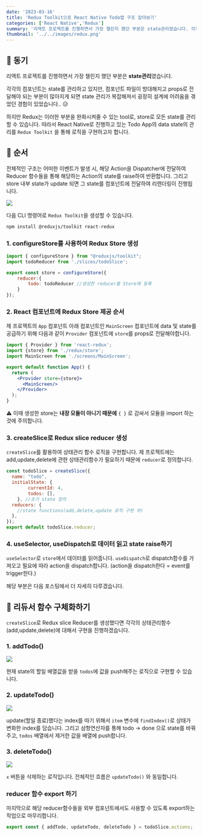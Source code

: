 ```yaml
---
date: '2023-03-16'
title: 'Redux Toolkit으로 React Native Todo앱 구조 잡아보기'
categories: ['React Native','Redux']
summary: '리액트 프로젝트를 진행하면서 가장 챌린지 했던 부분은 state관리였습니다. 각각의 컴포넌트는 state를 관리하고 있지만, 컴포넌트 파일이 방대해지고 props로 전달해야 되는 부분이 많아지게 되면 state 관리가 복잡해져서 굉장히 설계에 어려움을 겪었던 경험이 있었습니다..😥'
thumbnail: '../../images/redux.png'
---
```

## 🔎 동기
리액트 프로젝트를 진행하면서 가장 챌린지 했던 부분은 **state관리**였습니다. 

각각의 컴포넌트는 state를 관리하고 있지만, 컴포넌트 파일이 방대해지고 props로 전달해야 되는 부분이 많아지게 되면 state 관리가 복잡해져서 굉장히 설계에 어려움을 겪었던 경험이 있었습니다.. 😥 

하지만 Redux는 이러한 부분을 완화시켜줄 수 있는 tool로, store로 모든 state를 관리할 수 있습니다. 따라서 React Native로 진행하고 있는 Todo App의 data state의 관리를 `Redux Toolkit` 을 통해 로직을 구현하고자 합니다.  

## 🛒 순서
전체적인 구조는 어떠한 이벤트가 발생 시, 해당 Action을 Dispatcher에 전달하여 Reducer 함수들을 통해 해당하는 Action의 state를 raise하여 반환합니다. 그리고 store 내부 state가 update 되면 그 state를 컴포넌트에 전달하여 리렌더링이 진행됩니다. 

![](https://velog.velcdn.com/images/damin1025/post/441bb55f-8efc-4bb3-a07a-6040a8a059a7/image.png)


다음 CLI 명령어로 `Redux Toolkit`을 생성할 수 있습니다.
```bash
npm install @reduxjs/toolkit react-redux
```

### 1. configureStore를 사용하여 Redux Store 생성
```jsx
import { configureStore } from "@reduxjs/toolkit";
import todoReducer from './slices/todoSlice';

export const store = configureStore({
    reducer:{
        todo: todoReducer //생성한 reducer를 Store에 등록
    }
});
```

### 2. React 컴포넌트에 Redux Store 제공 순서
제 프로젝트의 `App` 컴포넌트 아래 컴포넌트인 `MainScreen` 컴포넌트에 data 및 state를 공급하기 위해 다음과 같이 `Provider` 컴포넌트에 `store`를 props로 전달해야합니다. 

```jsx
import { Provider } from 'react-redux';
import {store} from './redux/store';
import MainScreen from './screens/MainScreen';

export default function App() {
  return (
    <Provider store={store}>
      <MainScreen/>
    </Provider>
  );
}
```

⚠ 이때 생성한 store는 **내장 모듈이 아니기 때문에** `{ }` 로 감싸서 모듈을 import 하는것에 주의합니다.
  

### 3. createSlice로 Redux slice reducer 생성
`createSlice`를 활용하여 상태관리 함수 로직을 구현합니다. 
제 프로젝트에는 add,update,delete에 관한 상태관리함수가 필요하기 때문에 `reducer`로 정의합니다. 

```jsx
const todoSlice = createSlice({
  name: "todo", 
  initialState: {
        currentId: 4,
        todos: [],
    }, //초기 state 정의
  reducers: {
    //state functions(add,delete,update 로직 구현 부)
  },
});
export default todoSlice.reducer; 
```

### 4. useSelector, useDispatch로 데이터 읽고 state raise하기

`useSelector`로 `store`에서 데이터를 읽어줍니다.
`useDispatch`로 dispatch함수를 가져오고 필요에 따라 action을 dispatch합니다. (action을 dispatch한다 = event를 trigger한다.)

해당 부분은 다음 포스팅에서 더 자세히 다루겠습니다.

## 🌌 리듀서 함수 구체화하기
`createSlice`로 Redux slice Reducer를 생성했다면 각각의 상태관리함수 (add,update,delete)에 대해서 구현을 진행하겠습니다. 

### 1. addTodo()
![](https://velog.velcdn.com/images/damin1025/post/cfab0e3f-ee60-49c1-983f-a88b9cbec230/image.PNG)

현재 state의 할일 배열값을 받을 `todos`에 값을 push해주는 로직으로 구현할 수 있습니다. 

### 2. updateTodo()
![](https://velog.velcdn.com/images/damin1025/post/8aa630c4-94c4-4ca9-a5e0-4fb4b7f5cc05/image.PNG)

update(할일 종료)했다는 index를 따기 위해서 `item` 변수에 `findIndex()`로 상태가 변화한 index를 담습니다. 그리고 삼항연산자를 통해 todo -> done 으로 state를 바꿔주고, `todos` 배열에서 제거한 값을 배열에 push합니다. 


### 3. deleteTodo()
![](https://velog.velcdn.com/images/damin1025/post/0bc7ec31-156b-4bff-9360-865913c271e7/image.PNG)

`x` 버튼을 삭제하는 로직입니다. 전체적인 흐름은 `updateTodo()` 와 동일합니다.


### reducer 함수 export 하기 
마지막으로 해당 reducer함수들을 외부 컴포넌트에서도 사용할 수 있도록 export하는 작업으로 마무리합니다.
```jsx
export const { addTodo, updateTodo, deleteTodo } = todoSlice.actions;
```
